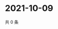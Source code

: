 # 2021-10-09

共 0 条

<!-- BEGIN WEIBO -->
<!-- 最后更新时间 Sat Oct 09 2021 21:12:56 GMT+0800 (China Standard Time) -->

<!-- END WEIBO -->
